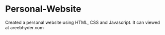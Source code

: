# Personal-Website

Created a personal website using HTML, CSS and Javascript. It can viewed at areebhyder.com
